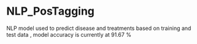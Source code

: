 # NLP_PosTagging
NLP model used to predict disease and treatments based on training and test data , model accuracy is currently at 91.67 %
